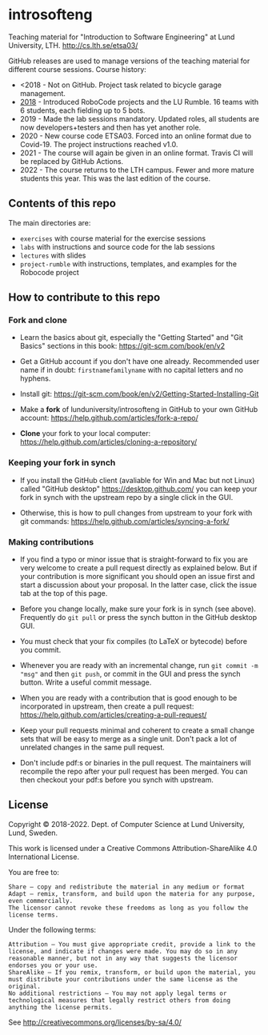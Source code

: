 # introsofteng
Teaching material for "Introduction to Software Engineering" at Lund University, LTH. http://cs.lth.se/etsa03/

GitHub releases are used to manage versions of the teaching material for different course sessions. Course history:
* <2018 - Not on GitHub. Project task related to bicycle garage management.
* [2018](https://github.com/lunduniversity/introsofteng/releases/tag/v1.5-final2018) - Introduced RoboCode projects and the LU Rumble. 16 teams with 6 students, each fielding up to 5 bots.
* 2019 - Made the lab sessions mandatory. Updated roles, all students are now developers+testers and then has yet another role.
* 2020 - New course code ETSA03. Forced into an online format due to Covid-19. The project instructions reached v1.0.
* 2021 - The course will again be given in an online format. Travis CI will be replaced by GitHub Actions.
* 2022 - The course returns to the LTH campus. Fewer and more mature students this year. This was the last edition of the course.

## Contents of this repo

The main directories are:
* `exercises` with course material for the exercise sessions
* `labs` with instructions and source code for the lab sessions
* `lectures` with slides
* `project-rumble` with instructions, templates, and examples for the Robocode project

## How to contribute to this repo

### Fork and clone

* Learn the basics about git, especially the "Getting Started" and "Git Basics" sections in this book: https://git-scm.com/book/en/v2

* Get a GitHub account if you don't have one already. Recommended user name if in doubt: `firstnamefamilyname` with no capital letters and no hyphens.

* Install git: https://git-scm.com/book/en/v2/Getting-Started-Installing-Git

* Make a **fork** of lunduniversity/introsofteng in GitHub to your own GitHub account: https://help.github.com/articles/fork-a-repo/

* **Clone** your fork to your local computer: https://help.github.com/articles/cloning-a-repository/

### Keeping your fork in synch

* If you install the GitHub client (avaliable for Win and Mac but not Linux) called "GitHub desktop" https://desktop.github.com/ you can keep your fork in synch with the upstream repo by a single click in the GUI.

* Otherwise, this is how to pull changes from upstream to your fork with git commands: https://help.github.com/articles/syncing-a-fork/

### Making contributions

* If you find a typo or minor issue that is straight-forward to fix you are very welcome to create a pull request directly as explained below. But if your contribution is more significant you should open an issue first and start a discussion about your proposal. In the latter case, click the issue tab at the top of this page.

* Before you change locally, make sure your fork is in synch (see above). Frequently do `git pull` or press the synch button in the GitHub desktop GUI.

* You must check that your fix compiles (to LaTeX or bytecode) before you commit.

* Whenever you are ready with an incremental change, run `git commit -m "msg"` and then `git push`, or commit in the GUI and press the synch button. Write a useful commit message.

* When you are ready with a contribution that is good enough to be incorporated in upstream, then create a pull request: https://help.github.com/articles/creating-a-pull-request/

* Keep your pull requests minimal and coherent to create a small change sets that will be easy to merge as a single unit. Don't pack a lot of unrelated changes in the same pull request.

* Don't include pdf:s or binaries in the pull request. The maintainers will recompile the repo after your pull request has been merged. You can then checkout your pdf:s before you synch with upstream.

## License

Copyright © 2018-2022. Dept. of Computer Science at Lund University, Lund, Sweden.

This work is licensed under a Creative Commons Attribution-ShareAlike 4.0 International License.

You are free to:

    Share — copy and redistribute the material in any medium or format
    Adapt — remix, transform, and build upon the materia for any purpose, even commercially.
    The licensor cannot revoke these freedoms as long as you follow the license terms.

Under the following terms:

    Attribution — You must give appropriate credit, provide a link to the license, and indicate if changes were made. You may do so in any reasonable manner, but not in any way that suggests the licensor endorses you or your use.
    ShareAlike — If you remix, transform, or build upon the material, you must distribute your contributions under the same license as the original.
    No additional restrictions — You may not apply legal terms or technological measures that legally restrict others from doing anything the license permits.

See http://creativecommons.org/licenses/by-sa/4.0/
